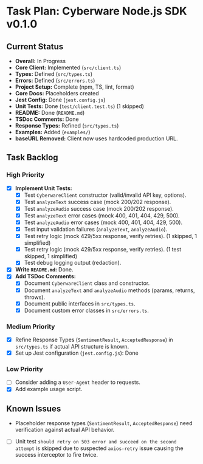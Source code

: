 # Task Plan: Cyberware Node.js SDK v0.1.0

## Current Status

- **Overall:** In Progress
- **Core Client:** Implemented (`src/client.ts`)
- **Types:** Defined (`src/types.ts`)
- **Errors:** Defined (`src/errors.ts`)
- **Project Setup:** Complete (npm, TS, lint, format)
- **Core Docs:** Placeholders created
- **Jest Config:** Done (`jest.config.js`)
- **Unit Tests:** Done (`test/client.test.ts`) (1 skipped)
- **README:** Done (`README.md`)
- **TSDoc Comments:** Done
- **Response Types:** Refined (`src/types.ts`)
- **Examples:** Added (`examples/`)
- **baseURL Removed:** Client now uses hardcoded production URL.

## Task Backlog

### High Priority

- [X] **Implement Unit Tests:**
    - [X] Test `CyberwareClient` constructor (valid/invalid API key, options).
    - [X] Test `analyzeText` success case (mock 200/202 response).
    - [X] Test `analyzeAudio` success case (mock 200/202 response).
    - [X] Test `analyzeText` error cases (mock 400, 401, 404, 429, 500).
    - [X] Test `analyzeAudio` error cases (mock 400, 401, 404, 429, 500).
    - [X] Test input validation failures (`analyzeText`, `analyzeAudio`).
    - [X] Test retry logic (mock 429/5xx response, verify retries). (1 skipped, 1 simplified)
    - [X] Test retry logic (mock 429/5xx response, verify retries). (1 test skipped, 1 simplified)
    - [X] Test debug logging output (redaction).
- [X] **Write `README.md`:** Done.
- [X] **Add TSDoc Comments:**
    - [X] Document `CyberwareClient` class and constructor.
    - [X] Document `analyzeText` and `analyzeAudio` methods (params, returns, throws).
    - [X] Document public interfaces in `src/types.ts`.
    - [X] Document custom error classes in `src/errors.ts`.

### Medium Priority

- [X] Refine Response Types (`SentimentResult`, `AcceptedResponse`) in `src/types.ts` if actual API structure is known.
- [X] Set up Jest configuration (`jest.config.js`): Done

### Low Priority

- [ ] Consider adding a `User-Agent` header to requests.
- [X] Add example usage script.

## Known Issues

- Placeholder response types (`SentimentResult`, `AcceptedResponse`) need verification against actual API behavior.
- [ ] Unit test `should retry on 503 error and succeed on the second attempt` is skipped due to suspected `axios-retry` issue causing the success interceptor to fire twice. 